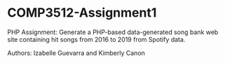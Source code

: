 # COMP3512-Assignment1

PHP Assignment: Generate a PHP-based data-generated song bank web site containing hit songs from 2016 to 2019 from Spotify data.

Authors:
Izabelle Guevarra and Kimberly Canon
